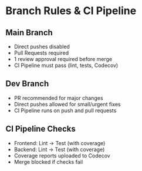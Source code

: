 # Branch Rules & CI Pipeline

## Main Branch

- Direct pushes disabled
- Pull Requests required
- 1 review approval required before merge
- CI Pipeline must pass (lint, tests, Codecov)

## Dev Branch

- PR recommended for major changes
- Direct pushes allowed for small/urgent fixes
- CI Pipeline runs on push and pull requests

## CI Pipeline Checks

- Frontend: Lint → Test (with coverage)
- Backend: Lint → Test (with coverage)
- Coverage reports uploaded to Codecov
- Merge blocked if checks fail
